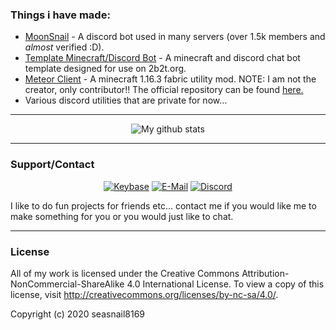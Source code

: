 ### **Things i have made:**

- [MoonSnail](https://github.com/seasnail8169/MoonSnail) - A discord bot used in many servers (over 1.5k members and *almost* verified :D).
- [Template Minecraft/Discord Bot](https://github.com/seasnail8169/Template-Minecraft-Discord-Bot) - A minecraft and discord chat bot template designed for use on 2b2t.org.
- [Meteor Client](https://github.com/seasnail8169/meatier-client) - A minecraft 1.16.3 fabric utility mod. NOTE: I am not the creator, only contributor!! The official repository can be found [here.](https://github.com/MineGame159/meteor-client)
- Various discord utilities that are private for now…

-----

<p align="center">
<img alt="My github stats" src="https://github-readme-stats.vercel.app/api?username=seasnail8169&show_icons=true&theme=radical">
</p>

-----

### **Support/Contact**
<p align="center">
<a href="https://keybase.io/seasnail"><img alt="Keybase" src="https://img.shields.io/badge/Keybase-seasnail-blue?style=flat-square&logo=keybase"></a>
<a href="mailto:snailcorp@gmail.com"><img alt="E-Mail" src="https://img.shields.io/badge/Email-snailcorp@gmail.com-blue?style=flat-square&logo=gmail"></a>
<a href="https://discord.com/invite/Pta3APY"><img alt="Discord" src="https://img.shields.io/badge/Discord-Seasnail's shell-blue?style=flat-square&logo=discord"></a>
</p>
I like to do fun projects for friends etc… contact me if you would like me to make something for you or you would just like to chat.

-----

### **License**
All of my work is licensed under the Creative Commons Attribution-NonCommercial-ShareAlike 4.0 International License.
To view a copy of this license, visit http://creativecommons.org/licenses/by-nc-sa/4.0/.

Copyright (c) 2020 seasnail8169
